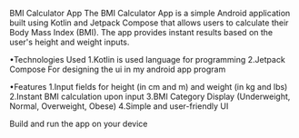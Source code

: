 BMI Calculator App 
The BMI Calculator App is a simple Android application built using Kotlin and Jetpack Compose that allows users to calculate their Body Mass Index (BMI). The app provides instant results based on the user's height and weight inputs.

•Technologies Used
1.Kotlin is used language for programming
2.Jetpack Compose For designing the ui in my android app program

•Features
1.Input fields for height (in cm and m) and weight (in kg and lbs)
2.Instant BMI calculation upon input
3.BMI Category Display (Underweight, Normal, Overweight, Obese)
4.Simple and user-friendly UI

Build and run the app on your device 
